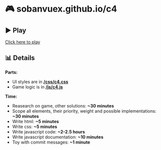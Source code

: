 :video_game: sobanvuex.github.io/c4
=========================

:arrow_forward: Play
----

[Click here to play](https://sobanvuex.github.io/c4/ "Play")

:bar_chart: Details
-------

**Parts:**

- UI styles are in **[/css/c4.css](/css/c4.css)**
- Game logic is in **[/js/c4.js](/js/c4.js)**

**Time:**

- Reasearch on game, other solutions: **~30 minutes**
- Scope all elements, their priority, weight and possible implementations: **~30 minutes**
- Write html: **~5 minutes**
- Write css: **~5 minutes**
- Write javascript code: **~2-2.5 hours**
- Write javascript documentation: **~10 minutes**
- Toy with commit messages: **~1 minute**
